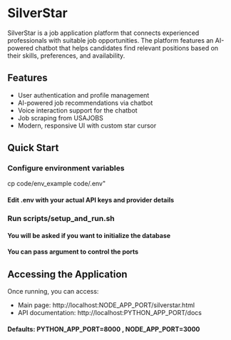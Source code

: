 # SilverStar

SilverStar is a job application platform that connects experienced professionals with suitable job opportunities. The platform features an AI-powered chatbot that helps candidates find relevant positions based on their skills, preferences, and availability.

## Features

- User authentication and profile management
- AI-powered job recommendations via chatbot
- Voice interaction support for the chatbot
- Job scraping from USAJOBS
- Modern, responsive UI with custom star cursor

## Quick Start

### Configure environment variables
cp code/env_example code/.env"
#### Edit .env with your actual API keys and provider details

### Run scripts/setup_and_run.sh
#### You will be asked if you want to initialize the database
#### You can pass argument to control the ports 


## Accessing the Application

Once running, you can access:

- Main page: http://localhost:NODE_APP_PORT/silverstar.html
- API documentation: http://localhost:PYTHON_APP_PORT/docs

#### Defaults: PYTHON_APP_PORT=8000 , NODE_APP_PORT=3000

